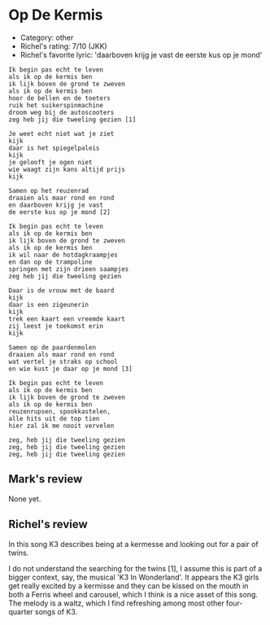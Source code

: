 # Op De Kermis

 * Category: other
 * Richel's rating: 7/10 (JKK)
 * Richel's favorite lyric: 'daarboven krijg je vast de eerste kus op je mond'

```
Ik begin pas echt te leven
als ik op de kermis ben
ik lijk boven de grond te zweven
als ik op de kermis ben
hoor de bellen en de toeters
ruik het suikerspinmachine
droom weg bij de autoscooters
zeg heb jij die tweeling gezien [1]

Je weet echt niet wat je ziet
kijk
daar is het spiegelpaleis
kijk
je gelooft je ogen niet
wie waagt zijn kans altijd prijs
kijk

Samen op het reuzenrad
draaien als maar rond en rond
en daarboven krijg je vast 
de eerste kus op je mond [2]

Ik begin pas echt te leven
als ik op de kermis ben
ik lijk boven de grond te zweven
als ik op de kermis ben
ik wil naar de hotdagkraampjes
en dan op de trampoline
springen met zijn drieen saampjes
zeg heb jij die tweeling gezien

Daar is de vrouw met de baard
kijk
daar is een zigeunerin
kijk
trek een kaart een vreemde kaart
zij leest je toekomst erin
kijk

Samen op de paardenmolen
draaien als maar rond en rond
wat vertel je straks op school
en wie kust je daar op je mond [3]

Ik begin pas echt te leven
als ik op de kermis ben
ik lijk boven de grond te zweven
als ik op de kermis ben
reuzenrupsen, spookkastelen,
alle hits uit de top tien
hier zal ik me nooit vervelen

zeg, heb jij die tweeling gezien
zeg, heb jij die tweeling gezien
zeg, heb jij die tweeling gezien
```

## Mark's review

None yet.

## Richel's review

In this song K3 describes being at a kermesse and looking out for a pair of twins.

I do not understand the searching for the twins [1], I assume this is part of a bigger context, say, the musical 'K3 In Wonderland'.
It appears the K3 girls get really excited by a kermisse and they can be kissed on the mouth in both a Ferris wheel and carousel,
which I think is a nice asset of this song. The melody is a waltz, which I find refreshing among most other four-quarter songs of K3.
